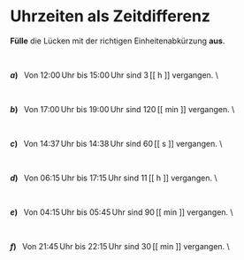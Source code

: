 <!--
version:  0.0.1

language: de

@style
input {
    text-align: center;
}

.flex-container {
    display: flex;
    flex-wrap: wrap;
    align-items: stretch;
    gap: 20px;
}

.flex-child {
    flex: 1;
    min-width: 350px;
    margin-right: 20px;
}

@media (max-width: 400px) {
    .flex-child {
        flex: 100%;
        margin-right: 0;
    }
}
@end

formula: \carry   \textcolor{red}{\scriptsize #1}
formula: \digit   \rlap{\carry{#1}}\phantom{#2}#2
formula: \permil  \text{‰}

import: https://raw.githubusercontent.com/LiaTemplates/Tikz-Jax/main/README.md

script: https://cdn.jsdelivr.net/gh/LiaTemplates/Tikz-Jax@main/dist/index.js


tags: Einheiten, Zeit, sehr leicht, sehr niedrig, Angeben

comment: Wie viel Zeit ist vergangen? Finde die richtige Einheit.

author: Martin Lommatzsch

-->




# Uhrzeiten als Zeitdifferenz

**Fülle** die Lücken mit der richtigen Einheitenabkürzung **aus**.

<br>


<section class="flex-container">

<div class="flex-child">

__$a)\;\;$__ Von 12:00$\,$Uhr bis 15:00$\,$Uhr sind $3\,$[[  h  ]] vergangen. \

</div>
<br>
<div class="flex-child">

__$b)\;\;$__ Von 17:00$\,$Uhr bis 19:00$\,$Uhr sind $120\,$[[ min ]] vergangen. \

</div>
<br>
<div class="flex-child">

__$c)\;\;$__ Von 14:37$\,$Uhr bis 14:38$\,$Uhr sind $60\,$[[  s  ]] vergangen. \

</div>
<br>
<div class="flex-child">

__$d)\;\;$__ Von 06:15$\,$Uhr bis 17:15$\,$Uhr sind $11\,$[[  h  ]] vergangen. \

</div>
<br>
<div class="flex-child">

__$e)\;\;$__ Von 04:15$\,$Uhr bis 05:45$\,$Uhr sind $90\,$[[ min ]] vergangen. \

</div>
<br>
<div class="flex-child">

__$f)\;\;$__ Von 21:45$\,$Uhr bis 22:15$\,$Uhr sind $30\,$[[ min ]] vergangen. \

</div>


</section>

<br>
<br>
<br>
<br>
<br>